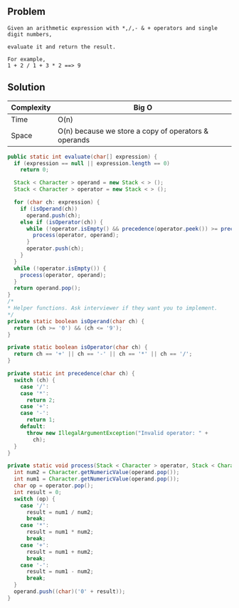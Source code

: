 ## Problem

```
Given an arithmetic expression with *,/,- & + operators and single 
digit numbers,

evaluate it and return the result.

For example,
1 + 2 / 1 + 3 * 2 ==> 9
```
## Solution 

| Complexity | Big O                                                |
| ---------- | ---------------------------------------------------- |
| Time       | O(n)                                                 |
| Space      | O(n) because we store a copy of operators & operands |

```java
public static int evaluate(char[] expression) {
  if (expression == null || expression.length == 0)
    return 0;

  Stack < Character > operand = new Stack < > ();
  Stack < Character > operator = new Stack < > ();

  for (char ch: expression) {
    if (isOperand(ch))
      operand.push(ch);
    else if (isOperator(ch)) {
      while (!operator.isEmpty() && precedence(operator.peek()) >= precedence(ch)) {
        process(operator, operand);
      }
      operator.push(ch);
    }
  }
  while (!operator.isEmpty()) {
    process(operator, operand);
  }
  return operand.pop();
}
/*
* Helper functions. Ask interviewer if they want you to implement.
*/
private static boolean isOperand(char ch) {
  return (ch >= '0') && (ch <= '9');
}

private static boolean isOperator(char ch) {
  return ch == '+' || ch == '-' || ch == '*' || ch == '/';
}

private static int precedence(char ch) {
  switch (ch) {
    case '/':
    case '*':
      return 2;
    case '+':
    case '-':
      return 1;
    default:
      throw new IllegalArgumentException("Invalid operator: " +
        ch);
  }
}

private static void process(Stack < Character > operator, Stack < Character > operand) {
  int num2 = Character.getNumericValue(operand.pop());
  int num1 = Character.getNumericValue(operand.pop());
  char op = operator.pop();
  int result = 0;
  switch (op) {
    case '/':
      result = num1 / num2;
      break;
    case '*':
      result = num1 * num2;
      break;
    case '+':
      result = num1 + num2;
      break;
    case '-':
      result = num1 - num2;
      break;
  }
  operand.push((char)('0' + result));
}
```
